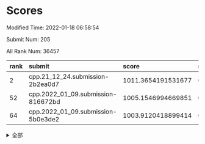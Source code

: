 # Scores

Modified Time: 2022-01-18 06:58:54

Submit Num: 205

All Rank Num: 36457

| rank |               submit               |       score        |       sigma        | pk_num |
| :--- | :--------------------------------- | :----------------- | :----------------- | :----- |
| 2    | cpp.21_12_24.submission-2b2ea0d7   | 1011.3654191531677 | 0.7675545755238873 | 715    |
| 52   | cpp.2022_01_09.submission-816672bd | 1005.1546994669851 | 0.7206934556340173 | 710    |
| 64   | cpp.2022_01_09.submission-5b0e3de2 | 1003.9120418899414 | 0.7188849257886358 | 712    |


<details>
<summary>全部</summary>

| rank |                 submit                 |       score        |       sigma        | pk_num |
| :--- | :------------------------------------- | :----------------- | :----------------- | :----- |
| 1    | gobigger.level_3.submission_level_3_13 | 1011.5277959552445 | 0.7775858874990922 | 712    |
| 2    | cpp.21_12_24.submission-2b2ea0d7       | 1011.3654191531677 | 0.7675545755238873 | 715    |
| 3    | gobigger.level_3.submission_level_3_16 | 1011.3261655742269 | 0.7887943085601501 | 713    |
| 4    | gobigger.level_3.submission_level_3_49 | 1011.3167539729538 | 0.7751667338336998 | 711    |
| 5    | gobigger.level_3.submission_level_3_10 | 1011.0956244709732 | 0.7738897755927343 | 713    |
| 6    | gobigger.level_3.submission_level_3_20 | 1011.0272406523219 | 0.7649209114016712 | 714    |
| 7    | gobigger.level_3.submission_level_3_43 | 1010.9539695234149 | 0.7738621743142159 | 711    |
| 8    | gobigger.level_3.submission_level_3_21 | 1010.8947317898258 | 0.7540024821843297 | 711    |
| 9    | gobigger.level_3.submission_level_3_32 | 1010.893402276526  | 0.7355267606187323 | 716    |
| 10   | gobigger.level_3.submission_level_3_47 | 1010.86654490124   | 0.7459135649210663 | 715    |
| 11   | gobigger.level_3.submission_level_3_45 | 1010.8235300504055 | 0.7720593275531943 | 709    |
| 12   | gobigger.level_3.submission_level_3_35 | 1010.7335785475    | 0.7583211000529663 | 708    |
| 13   | gobigger.level_3.submission_level_3_18 | 1010.5758086520754 | 0.7762473507487033 | 711    |
| 14   | gobigger.level_3.submission_level_3_36 | 1010.5416423356797 | 0.7873203297157245 | 714    |
| 15   | gobigger.level_3.submission_level_3_4  | 1010.4462654829722 | 0.7709818313380824 | 713    |
| 16   | gobigger.level_3.submission_level_3_12 | 1010.436495168325  | 0.7584687608682901 | 715    |
| 17   | gobigger.level_3.submission_level_3_39 | 1010.3205853594044 | 0.7602505846196775 | 710    |
| 18   | gobigger.level_3.submission_level_3_9  | 1010.2487738765284 | 0.7468962553746742 | 712    |
| 19   | gobigger.level_3.submission_level_3_33 | 1010.2427444588935 | 0.7488929106621474 | 711    |
| 20   | gobigger.level_3.submission_level_3_8  | 1010.2154889208896 | 0.7843717864858804 | 710    |
| 21   | gobigger.level_3.submission_level_3_29 | 1010.200672378956  | 0.7451929887934926 | 712    |
| 22   | gobigger.level_3.submission_level_3_0  | 1010.1092493380502 | 0.754272951244842  | 705    |
| 23   | gobigger.level_3.submission_level_3_41 | 1010.0703681191941 | 0.7655995874680717 | 713    |
| 24   | gobigger.level_3.submission_level_3_24 | 1009.8773038615923 | 0.7715477019045687 | 714    |
| 25   | gobigger.level_3.submission_level_3_44 | 1009.8543687282588 | 0.7759981550643676 | 709    |
| 26   | gobigger.level_3.submission_level_3_38 | 1009.8263192623109 | 0.7646747783118328 | 706    |
| 27   | gobigger.level_3.submission_level_3_15 | 1009.8081423270368 | 0.7521949325887697 | 714    |
| 28   | gobigger.level_3.submission_level_3_1  | 1009.802394203892  | 0.7455792389520252 | 711    |
| 29   | gobigger.level_3.submission_level_3_3  | 1009.6977635666985 | 0.7381338494838537 | 715    |
| 30   | gobigger.level_3.submission_level_3_28 | 1009.6874072742957 | 0.7599826896382971 | 710    |
| 31   | gobigger.level_3.submission_level_3_31 | 1009.6055183642967 | 0.76890732447976   | 711    |
| 32   | gobigger.level_3.submission_level_3_34 | 1009.5903133173308 | 0.7521675836862529 | 713    |
| 33   | gobigger.level_3.submission_level_3_30 | 1009.4094326128941 | 0.7494401328360861 | 713    |
| 34   | gobigger.level_3.submission_level_3_5  | 1009.3877012316093 | 0.755263195558516  | 712    |
| 35   | gobigger.level_3.submission_level_3_37 | 1009.3484332143008 | 0.7486474859701664 | 709    |
| 36   | gobigger.level_3.submission_level_3_17 | 1009.2593831487425 | 0.7635082432072707 | 715    |
| 37   | gobigger.level_3.submission_level_3_27 | 1009.2473342313461 | 0.7647376463251673 | 711    |
| 38   | gobigger.level_3.submission_level_3_48 | 1009.2421600116384 | 0.7720159864197591 | 711    |
| 39   | gobigger.level_3.submission_level_3_40 | 1009.0149427512736 | 0.7913929034619581 | 716    |
| 40   | gobigger.level_3.submission_level_3_25 | 1008.944992557199  | 0.7664275270301094 | 707    |
| 41   | gobigger.level_3.submission_level_3_19 | 1008.9049711633801 | 0.7377396241663386 | 712    |
| 42   | gobigger.level_3.submission_level_3_42 | 1008.8553153636961 | 0.7439472681899311 | 713    |
| 43   | gobigger.level_3.submission_level_3_14 | 1008.7800090348182 | 0.7526918845120071 | 711    |
| 44   | gobigger.level_3.submission_level_3_11 | 1008.618763879385  | 0.7495046845514426 | 711    |
| 45   | gobigger.level_3.submission_level_3_26 | 1008.4878044512083 | 0.744182010659682  | 711    |
| 46   | gobigger.level_3.submission_level_3_6  | 1008.4539453149828 | 0.7431581150608584 | 706    |
| 47   | gobigger.level_3.submission_level_3_7  | 1008.3726194461145 | 0.7364723922162348 | 711    |
| 48   | gobigger.level_3.submission_level_3_23 | 1008.3439381456956 | 0.7377197509628316 | 708    |
| 49   | gobigger.level_3.submission_level_3_2  | 1008.0373641939212 | 0.7340984756733852 | 713    |
| 50   | gobigger.level_3.submission_level_3_22 | 1007.9903140545567 | 0.741435320612613  | 711    |
| 51   | gobigger.level_3.submission_level_3_46 | 1007.8659363683265 | 0.7335804126206994 | 716    |
| 52   | cpp.2022_01_09.submission-816672bd     | 1005.1546994669851 | 0.7206934556340173 | 710    |
| 53   | gobigger.level_1.submission_level_1_27 | 1004.5990084685785 | 0.7103755719078042 | 718    |
| 54   | gobigger.level_1.submission_level_1_24 | 1004.4346670049221 | 0.7168723815273074 | 711    |
| 55   | gobigger.level_1.submission_level_1_48 | 1004.4198818867112 | 0.724064766769495  | 711    |
| 56   | gobigger.level_1.submission_level_1_8  | 1004.4118376947843 | 0.7180323258212838 | 712    |
| 57   | gobigger.level_1.submission_level_1_20 | 1004.371103998851  | 0.7169400039832025 | 712    |
| 58   | gobigger.level_1.submission_level_1_34 | 1004.2526815321326 | 0.728091202854224  | 708    |
| 59   | gobigger.level_1.submission_level_1_30 | 1004.2152229667533 | 0.7105211958951962 | 708    |
| 60   | gobigger.level_1.submission_level_1_47 | 1004.0917907557838 | 0.7255587415994151 | 708    |
| 61   | gobigger.level_1.submission_level_1_45 | 1004.0560899415011 | 0.723424426635158  | 711    |
| 62   | gobigger.level_1.submission_level_1_3  | 1004.0481584131962 | 0.7139465363028175 | 712    |
| 63   | gobigger.level_1.submission_level_1_21 | 1003.964595298595  | 0.7105514705896517 | 715    |
| 64   | cpp.2022_01_09.submission-5b0e3de2     | 1003.9120418899414 | 0.7188849257886358 | 712    |
| 65   | gobigger.level_1.submission_level_1_42 | 1003.8903284026158 | 0.7096680240575606 | 714    |
| 66   | gobigger.level_1.submission_level_1_41 | 1003.8443146803298 | 0.7084856218102035 | 715    |
| 67   | gobigger.level_1.submission_level_1_14 | 1003.8136030842588 | 0.727991016984701  | 714    |
| 68   | gobigger.level_1.submission_level_1_13 | 1003.7689953282031 | 0.7105075749392971 | 716    |
| 69   | gobigger.level_1.submission_level_1_44 | 1003.7566705204937 | 0.7005358470257192 | 708    |
| 70   | gobigger.level_1.submission_level_1_22 | 1003.7123199926623 | 0.7082632460971365 | 710    |
| 71   | gobigger.level_1.submission_level_1_33 | 1003.5643700452387 | 0.7184798181331031 | 710    |
| 72   | gobigger.level_1.submission_level_1_9  | 1003.5634320926962 | 0.7165243456953349 | 712    |
| 73   | gobigger.level_1.submission_level_1_0  | 1003.4914180580388 | 0.7075642251479213 | 712    |
| 74   | gobigger.level_1.submission_level_1_4  | 1003.4905908796851 | 0.73501868034414   | 710    |
| 75   | gobigger.level_1.submission_level_1_15 | 1003.4507357964907 | 0.7139079063775897 | 709    |
| 76   | gobigger.level_1.submission_level_1_1  | 1003.4114184577255 | 0.7179574843621419 | 713    |
| 77   | gobigger.level_1.submission_level_1_11 | 1003.3961066427908 | 0.7112806574392575 | 711    |
| 78   | gobigger.level_1.submission_level_1_40 | 1003.3687124107075 | 0.7091015599712794 | 712    |
| 79   | gobigger.level_1.submission_level_1_7  | 1003.2708563577571 | 0.7134870714870118 | 708    |
| 80   | gobigger.level_1.submission_level_1_6  | 1003.2418586201031 | 0.7205095865127764 | 717    |
| 81   | gobigger.level_1.submission_level_1_16 | 1003.1769512789241 | 0.7321073271853002 | 709    |
| 82   | gobigger.level_1.submission_level_1_35 | 1003.1584504048586 | 0.7243515134034243 | 714    |
| 83   | gobigger.level_1.submission_level_1_12 | 1003.1267307335868 | 0.7175284656203875 | 712    |
| 84   | gobigger.level_1.submission_level_1_28 | 1003.0586751427305 | 0.7182326216755989 | 712    |
| 85   | gobigger.level_1.submission_level_1_43 | 1003.0530600564786 | 0.7051682059537877 | 713    |
| 86   | gobigger.level_1.submission_level_1_2  | 1003.0288479377083 | 0.7074394470302768 | 713    |
| 87   | gobigger.level_1.submission_level_1_39 | 1003.0198608067119 | 0.7233662931580382 | 710    |
| 88   | gobigger.level_1.submission_level_1_23 | 1002.9855931444864 | 0.7141230423304519 | 712    |
| 89   | gobigger.level_1.submission_level_1_31 | 1002.9512714201798 | 0.7130646652165874 | 716    |
| 90   | gobigger.level_1.submission_level_1_19 | 1002.9445713432069 | 0.7096924495065164 | 712    |
| 91   | gobigger.level_1.submission_level_1_5  | 1002.8613320365644 | 0.7059195345581368 | 713    |
| 92   | gobigger.level_1.submission_level_1_49 | 1002.836321682364  | 0.7152480095893069 | 706    |
| 93   | gobigger.level_1.submission_level_1_25 | 1002.6920440023583 | 0.7176538155166587 | 710    |
| 94   | gobigger.level_1.submission_level_1_18 | 1002.6908714492527 | 0.7193747460771914 | 708    |
| 95   | gobigger.level_1.submission_level_1_46 | 1002.5454513450733 | 0.713648730071223  | 715    |
| 96   | gobigger.level_1.submission_level_1_10 | 1002.5145576005591 | 0.6948353456813223 | 712    |
| 97   | gobigger.level_1.submission_level_1_36 | 1002.3684765057749 | 0.7003498100296961 | 707    |
| 98   | gobigger.level_1.submission_level_1_26 | 1002.2342140270891 | 0.7220869513381767 | 708    |
| 99   | gobigger.level_1.submission_level_1_37 | 1002.1976140916537 | 0.7181536483859011 | 716    |
| 100  | gobigger.level_1.submission_level_1_38 | 1002.1943742397048 | 0.722257173554225  | 711    |
| 101  | gobigger.level_1.submission_level_1_32 | 1002.0748350441129 | 0.7143492665838003 | 708    |
| 102  | gobigger.level_1.submission_level_1_17 | 1002.0633034858703 | 0.7055600525521679 | 713    |
| 103  | gobigger.level_1.submission_level_1_29 | 1001.6134486454646 | 0.7076961047925918 | 713    |
| 104  | gobigger.random.submission_random_9    | 997.3026500165279  | 0.7028118913784059 | 712    |
| 105  | gobigger.random.submission_random_30   | 996.9090297443004  | 0.7110891260058136 | 707    |
| 106  | gobigger.random.submission_random_31   | 996.9074017748845  | 0.7006976643186664 | 715    |
| 107  | gobigger.random.submission_random_23   | 996.9026079704573  | 0.6981177438078664 | 710    |
| 108  | gobigger.random.submission_random_10   | 996.7506180880562  | 0.7083890856734304 | 714    |
| 109  | gobigger.random.submission_random_35   | 996.695014003544   | 0.7166395920817437 | 709    |
| 110  | gobigger.random.submission_random_36   | 996.6402637528162  | 0.6997663629621046 | 711    |
| 111  | gobigger.random.submission_random_11   | 996.6241018051694  | 0.705856630284745  | 715    |
| 112  | gobigger.random.submission_random_2    | 996.5668061229101  | 0.7144216922187043 | 715    |
| 113  | gobigger.random.submission_random_41   | 996.5559932270662  | 0.7141373080568102 | 714    |
| 114  | gobigger.random.submission_random_33   | 996.3542456139438  | 0.7229462735865051 | 710    |
| 115  | gobigger.random.submission_random_44   | 996.3391215704174  | 0.7191079369427433 | 712    |
| 116  | gobigger.random.submission_random_46   | 996.1714124100461  | 0.7116794062625896 | 709    |
| 117  | gobigger.random.submission_random_48   | 996.1329861188767  | 0.7198547584097301 | 714    |
| 118  | gobigger.random.submission_random_1    | 996.0917777193223  | 0.6967273066224009 | 708    |
| 119  | gobigger.random.submission_random_5    | 995.996803678908   | 0.7140811245954718 | 713    |
| 120  | gobigger.random.submission_random_13   | 995.9956956396456  | 0.7090740553599019 | 710    |
| 121  | gobigger.random.submission_random_42   | 995.9389213910879  | 0.7128370939870136 | 709    |
| 122  | gobigger.random.submission_random_39   | 995.907769605194   | 0.7095116705065712 | 716    |
| 123  | gobigger.random.submission_random_47   | 995.8301554918928  | 0.7075202089690918 | 714    |
| 124  | gobigger.random.submission_random_7    | 995.8276583967562  | 0.7160780169129952 | 712    |
| 125  | gobigger.random.submission_random_19   | 995.812568203006   | 0.7022911725796036 | 715    |
| 126  | gobigger.random.submission_random_0    | 995.803678146462   | 0.7052912498761795 | 704    |
| 127  | gobigger.random.submission_random_22   | 995.7897715506721  | 0.6993872416140572 | 717    |
| 128  | gobigger.random.submission_random_12   | 995.7799703073647  | 0.700441297330002  | 709    |
| 129  | gobigger.random.submission_random_40   | 995.7373311132274  | 0.6987542818750001 | 707    |
| 130  | gobigger.random.submission_random_26   | 995.7022281770087  | 0.7233363219993559 | 711    |
| 131  | gobigger.random.submission_random_34   | 995.6870956036541  | 0.6962095928843918 | 714    |
| 132  | gobigger.random.submission_random_24   | 995.6736389269818  | 0.7173981882165552 | 714    |
| 133  | gobigger.random.submission_random_38   | 995.6632629720906  | 0.7291409455129575 | 710    |
| 134  | gobigger.random.submission_random_32   | 995.6067479334706  | 0.7154978510625517 | 705    |
| 135  | gobigger.random.submission_random_25   | 995.5710495939375  | 0.7105615913278882 | 709    |
| 136  | gobigger.random.submission_random_37   | 995.5689771951972  | 0.7003080449859563 | 710    |
| 137  | gobigger.random.submission_random_21   | 995.5651359289151  | 0.7142268162245595 | 712    |
| 138  | gobigger.random.submission_random_16   | 995.4949572784549  | 0.710516726672006  | 706    |
| 139  | gobigger.random.submission_random_49   | 995.4759348762573  | 0.704343574978138  | 715    |
| 140  | gobigger.random.submission_random_43   | 995.4708283849719  | 0.7140375647202193 | 712    |
| 141  | gobigger.random.submission_random_20   | 995.4599736088054  | 0.704607323063888  | 708    |
| 142  | gobigger.random.submission_random_14   | 995.4326740806864  | 0.7149479854696276 | 710    |
| 143  | gobigger.random.submission_random_15   | 995.4236964574922  | 0.7273769186510469 | 714    |
| 144  | gobigger.random.submission_random_17   | 995.4212767917707  | 0.7073616678541409 | 707    |
| 145  | gobigger.random.submission_random_3    | 995.3999243848432  | 0.7174266150286225 | 715    |
| 146  | gobigger.random.submission_random_6    | 995.3373121146259  | 0.7165382181387085 | 711    |
| 147  | gobigger.random.submission_random_45   | 995.2117233789086  | 0.7155712078191041 | 711    |
| 148  | gobigger.random.submission_random_29   | 995.1656120204713  | 0.7121935058952921 | 707    |
| 149  | gobigger.random.submission_random_27   | 995.1063196587614  | 0.7044530390835977 | 713    |
| 150  | gobigger.random.submission_random_4    | 994.8962244882946  | 0.7226194569015775 | 714    |
| 151  | gobigger.random.submission_random_8    | 994.8514767056889  | 0.7279943023947509 | 714    |
| 152  | gobigger.level_2.submission_level_2_45 | 994.7313785693203  | 0.7319499519343301 | 711    |
| 153  | gobigger.random.submission_random_28   | 994.6441398577691  | 0.7077088082145255 | 710    |
| 154  | gobigger.random.submission_random_18   | 994.3679297793175  | 0.7010735320275983 | 710    |
| 155  | gobigger.level_2.submission_level_2_4  | 993.9574482668327  | 0.7219598551810711 | 709    |
| 156  | gobigger.level_2.submission_level_2_25 | 993.9506055172666  | 0.7308881790961249 | 708    |
| 157  | gobigger.level_2.submission_level_2_48 | 993.68299871455    | 0.730194899815652  | 713    |
| 158  | gobigger.level_2.submission_level_2_20 | 993.4146084596008  | 0.7231632829090351 | 714    |
| 159  | gobigger.level_2.submission_level_2_14 | 993.3961228986026  | 0.7247069417969133 | 716    |
| 160  | gobigger.level_2.submission_level_2_33 | 993.1661726217936  | 0.7230924184434684 | 713    |
| 161  | gobigger.level_2.submission_level_2_32 | 993.1431586650865  | 0.7513050681441287 | 710    |
| 162  | gobigger.level_2.submission_level_2_6  | 993.0696091836497  | 0.7416808869896995 | 710    |
| 163  | gobigger.level_2.submission_level_2_40 | 992.9892449394105  | 0.7221537332519896 | 710    |
| 164  | gobigger.level_2.submission_level_2_44 | 992.9811661240217  | 0.7231923086194616 | 716    |
| 165  | gobigger.level_2.submission_level_2_46 | 992.8404008418569  | 0.7507083063669296 | 715    |
| 166  | gobigger.level_2.submission_level_2_42 | 992.7411861483856  | 0.7342204284096205 | 715    |
| 167  | gobigger.level_2.submission_level_2_9  | 992.6616569824636  | 0.7401719081531378 | 710    |
| 168  | gobigger.level_2.submission_level_2_41 | 992.5721785856214  | 0.7394184353785241 | 712    |
| 169  | gobigger.level_2.submission_level_2_43 | 992.5631717226348  | 0.7397703494100748 | 710    |
| 170  | gobigger.level_2.submission_level_2_3  | 992.5076734649581  | 0.7440148467209714 | 711    |
| 171  | gobigger.level_2.submission_level_2_26 | 992.4695431187217  | 0.7505639750823297 | 715    |
| 172  | gobigger.level_2.submission_level_2_18 | 992.4024190875004  | 0.7224129123854433 | 710    |
| 173  | gobigger.level_2.submission_level_2_15 | 992.3071464431147  | 0.751665309209778  | 711    |
| 174  | gobigger.level_2.submission_level_2_22 | 992.2911821666412  | 0.730547284377767  | 709    |
| 175  | gobigger.level_2.submission_level_2_29 | 992.2721815358808  | 0.7366502116149913 | 712    |
| 176  | gobigger.level_2.submission_level_2_39 | 992.1632967531077  | 0.7390990921006942 | 711    |
| 177  | gobigger.level_2.submission_level_2_0  | 992.1557648208358  | 0.7435362050731503 | 710    |
| 178  | gobigger.level_2.submission_level_2_38 | 992.1287428741375  | 0.7445525405231402 | 711    |
| 179  | gobigger.level_2.submission_level_2_13 | 992.0792055706771  | 0.7361277322190223 | 712    |
| 180  | gobigger.level_2.submission_level_2_28 | 991.9807620190693  | 0.7215545231008235 | 713    |
| 181  | gobigger.level_2.submission_level_2_47 | 991.829727247708   | 0.7352128884607638 | 711    |
| 182  | gobigger.level_2.submission_level_2_8  | 991.811928354253   | 0.768154803140086  | 709    |
| 183  | gobigger.level_2.submission_level_2_2  | 991.7764041996851  | 0.7441728454899053 | 710    |
| 184  | gobigger.level_2.submission_level_2_1  | 991.7507966374209  | 0.7442821369941217 | 710    |
| 185  | gobigger.level_2.submission_level_2_7  | 991.7472681916252  | 0.7424045647640581 | 714    |
| 186  | gobigger.level_2.submission_level_2_11 | 991.7379031548068  | 0.7458568666401115 | 713    |
| 187  | gobigger.level_2.submission_level_2_27 | 991.6862726113116  | 0.760438979915102  | 710    |
| 188  | gobigger.level_2.submission_level_2_30 | 991.6633845725819  | 0.7451633709778385 | 706    |
| 189  | gobigger.level_2.submission_level_2_36 | 991.5933588921597  | 0.7501645997735055 | 716    |
| 190  | gobigger.level_2.submission_level_2_10 | 991.5270406387432  | 0.7640721719616044 | 708    |
| 191  | gobigger.level_2.submission_level_2_16 | 991.5132430140305  | 0.7617015605957297 | 709    |
| 192  | gobigger.level_2.submission_level_2_37 | 991.4400626735952  | 0.7410253626139682 | 712    |
| 193  | gobigger.level_2.submission_level_2_31 | 991.4393332641785  | 0.7610872755512263 | 703    |
| 194  | gobigger.level_2.submission_level_2_5  | 991.3576184749155  | 0.7529477604676191 | 712    |
| 195  | gobigger.level_2.submission_level_2_23 | 991.261225044894   | 0.7526786530933486 | 709    |
| 196  | gobigger.level_2.submission_level_2_12 | 991.125758827449   | 0.752001239511241  | 711    |
| 197  | gobigger.level_2.submission_level_2_34 | 991.1236568119729  | 0.7676713146519635 | 707    |
| 198  | gobigger.level_2.submission_level_2_24 | 990.7866434071171  | 0.7603693575074002 | 709    |
| 199  | gobigger.level_2.submission_level_2_49 | 990.7650128877053  | 0.7644699380389157 | 713    |
| 200  | gobigger.level_2.submission_level_2_17 | 990.7064895186974  | 0.7578904943543834 | 709    |
| 201  | gobigger.level_2.submission_level_2_35 | 990.6447749658304  | 0.754312231533112  | 708    |
| 202  | gobigger.level_2.submission_level_2_21 | 990.509920323204   | 0.7744639606490819 | 714    |
| 203  | gobigger.level_2.submission_level_2_19 | 990.2656861227051  | 0.745183020361008  | 706    |
| 204  | gobigger.none.submission_none_1        | 977.9041692047722  | 1.291370020396963  | 710    |
| 205  | gobigger.none.submission_none_0        | 977.5272738774656  | 1.2557672528070887 | 716    |

</details>